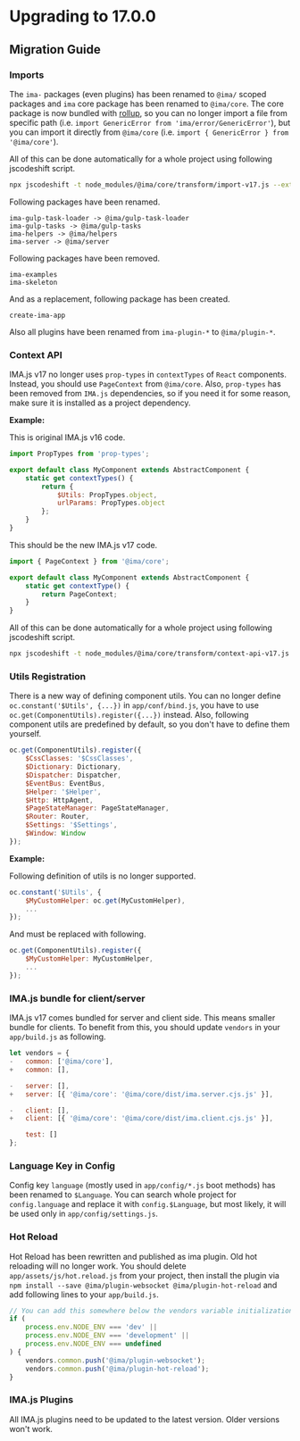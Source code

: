# Upgrading to 17.0.0


## Migration Guide

### Imports
The `ima-` packages (even plugins) has been renamed to `@ima/` scoped packages and `ima` core package has been renamed to `@ima/core`. The core package is now bundled with [rollup](https://rollupjs.org/guide/en/), so you can no longer import a file from specific path (i.e. `import GenericError from 'ima/error/GenericError'`), but you can import it directly from `@ima/core` (i.e. `import { GenericError } from '@ima/core'`).

All of this can be done automatically for a whole project using following jscodeshift script.

```bash
npx jscodeshift -t node_modules/@ima/core/transform/import-v17.js --extensions jsx,js --ignore-config=.gitignore ./
```

Following packages have been renamed.
```
ima-gulp-task-loader -> @ima/gulp-task-loader
ima-gulp-tasks -> @ima/gulp-tasks
ima-helpers -> @ima/helpers
ima-server -> @ima/server
```

Following packages have been removed.
```
ima-examples
ima-skeleton
```

And as a replacement, following package has been created.
```
create-ima-app
```

Also all plugins have been renamed from `ima-plugin-*` to `@ima/plugin-*`.

### Context API
IMA.js v17 no longer uses `prop-types` in `contextTypes` of `React` components. Instead, you should use `PageContext` from `@ima/core`. Also, `prop-types` has been removed from `IMA.js` dependencies, so if you need it for some reason, make sure it is installed as a project dependency.

**Example:**

This is original IMA.js v16 code.
```js
import PropTypes from 'prop-types';

export default class MyComponent extends AbstractComponent {
	static get contextTypes() {
		return {
			$Utils: PropTypes.object,
			urlParams: PropTypes.object
		};
	}
}
```

This should be the new IMA.js v17 code.
```js
import { PageContext } from '@ima/core';

export default class MyComponent extends AbstractComponent {
	static get contextType() {
		return PageContext;
	}
}
```

All of this can be done automatically for a whole project using following jscodeshift script.

```bash
npx jscodeshift -t node_modules/@ima/core/transform/context-api-v17.js --extensions jsx,js --ignore-config=.gitignore ./
```

### Utils Registration
There is a new way of defining component utils. You can no longer define `oc.constant('$Utils', {...})` in `app/conf/bind.js`, you have to use `oc.get(ComponentUtils).register({...})` instead. Also, following component utils are predefined by default, so you don't have to define them yourself.

```js
oc.get(ComponentUtils).register({
	$CssClasses: '$CssClasses',
	$Dictionary: Dictionary,
	$Dispatcher: Dispatcher,
	$EventBus: EventBus,
	$Helper: '$Helper',
	$Http: HttpAgent,
	$PageStateManager: PageStateManager,
	$Router: Router,
	$Settings: '$Settings',
	$Window: Window
});
```

**Example:**

Following definition of utils is no longer supported.
```js
oc.constant('$Utils', {
	$MyCustomHelper: oc.get(MyCustomHelper),
	...
});
```
And must be replaced with following.
```js
oc.get(ComponentUtils).register({
	$MyCustomHelper: MyCustomHelper,
	...
});
```

### IMA.js bundle for client/server
IMA.js v17 comes bundled for server and client side. This means smaller bundle for clients. To benefit from this, you should update `vendors` in your `app/build.js` as following.

```js
let vendors = {
-	common: ['@ima/core'],
+	common: [],

-	server: [],
+	server: [{ '@ima/core': '@ima/core/dist/ima.server.cjs.js' }],

-	client: [],
+	client: [{ '@ima/core': '@ima/core/dist/ima.client.cjs.js' }],

	test: []
};
```

### Language Key in Config

Config key `language` (mostly used in `app/config/*.js` boot methods) has been renamed to `$Language`. You can search whole project for `config.language` and replace it with `config.$Language`, but most likely, it will be used only in `app/config/settings.js`.

### Hot Reload

Hot Reload has been rewritten and published as ima plugin. Old hot reloading will no longer work. You should delete `app/assets/js/hot.reload.js` from your project, then install the plugin via `npm install --save @ima/plugin-websocket @ima/plugin-hot-reload` and add following lines to your `app/build.js`.

```js
// You can add this somewhere below the vendors variable initialization
if (
	process.env.NODE_ENV === 'dev' ||
	process.env.NODE_ENV === 'development' ||
	process.env.NODE_ENV === undefined
) {
	vendors.common.push('@ima/plugin-websocket');
	vendors.common.push('@ima/plugin-hot-reload');
}
```

### IMA.js Plugins

All IMA.js plugins need to be updated to the latest version. Older versions won't work.

